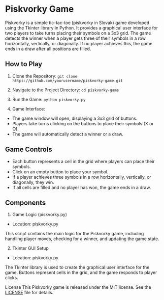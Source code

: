 # Piskvorky Game

Piskvorky is a simple tic-tac-toe (piskvorky in Slovak) game developed using the Tkinter library in Python. It provides a graphical user interface for two players to take turns placing their symbols on a 3x3 grid. The game detects the winner when a player gets three of their symbols in a row horizontally, vertically, or diagonally. If no player achieves this, the game ends in a draw after all positions are filled.

## How to Play

1. Clone the Repository:
```git clone https://github.com/yourusername/piskvorky-game.git```

2. Navigate to the Project Directory:
```cd piskvorky-game```

3. Run the Game:
```python piskvorky.py```

4. Game Interface:
- The game window will open, displaying a 3x3 grid of buttons.
- Players take turns clicking on the buttons to place their symbols (X or O).
- The game will automatically detect a winner or a draw.

## Game Controls

- Each button represents a cell in the grid where players can place their symbols.
- Click on an empty button to place your symbol.
- If a player achieves three symbols in a row horizontally, vertically, or diagonally, they win.
- If all cells are filled and no player has won, the game ends in a draw.

## Components

1. Game Logic (piskvorky.py)

- Location: piskvorky.py

This script contains the main logic for the Piskvorky game, including handling player moves, checking for a winner, and updating the game state.

2. Tkinter GUI Setup

- Location: piskvorky.py

The Tkinter library is used to create the graphical user interface for the game. Buttons represent cells in the grid, and the game responds to player clicks.

License
This Piskvorky game is released under the MIT license. See the [LICENSE](LICENSE) file for details.
